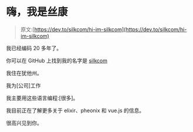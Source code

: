 # 嗨，我是丝康

> 原文:[https://dev.to/silkcom/hi-im-silkcom](https://dev.to/silkcom/hi-im-silkcom)

我已经编码 20 多年了。

你可以在 GitHub 上找到我的名字是 [silkcom](https://github.com/silkcom)

我住在犹他州。

我为[公司]工作

我主要用这些语言编程:[很多]。

我目前正在了解更多关于 elixir、pheonix 和 vue.js 的信息。

很高兴见到你。